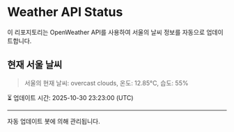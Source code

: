 
# Weather API Status

이 리포지토리는 OpenWeather API를 사용하여 서울의 날씨 정보를 자동으로 업데이트합니다.

## 현재 서울 날씨
> 서울의 현재 날씨: overcast clouds, 온도: 12.85°C, 습도: 55%

⏳ 업데이트 시간: 2025-10-30 23:23:00 (UTC)

---
자동 업데이트 봇에 의해 관리됩니다.
